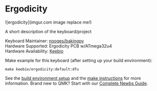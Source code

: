 # Ergodicity

![ergodicity](imgur.com image replace me!)

A short description of the keyboard/project

Keyboard Maintainer: [nooges/bakingpy](https://github.com/nooges)  
Hardware Supported: Ergodicity PCB w/ATmega32u4  
Hardware Availability: [Keebio](https://keeb.io)

Make example for this keyboard (after setting up your build environment):

    make keebio/ergodicity:default:dfu

See the [build environment setup](https://docs.qmk.fm/#/getting_started_build_tools) and the [make instructions](https://docs.qmk.fm/#/getting_started_make_guide) for more information. Brand new to QMK? Start with our [Complete Newbs Guide](https://docs.qmk.fm/#/newbs).
